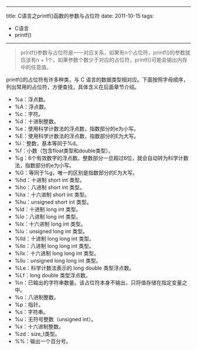 

---
title: C语言之printf()函数的参数与占位符
date: 2011-10-15
tags:
- C语言
- printf()
---
> printf()参数与占位符是一一对应关系，如果有n个占位符，printf()的参数就应该有n + 1个。如果参数个数少于对应的占位符，printf()可能会输出内存中的任意值。

printf()的占位符有许多种类，与 C 语言的数据类型相对应。下面按照字母顺序，列出常用的占位符，方便查找，具体含义在后面章节介绍。

- %a：浮点数。
- %A：浮点数。
- %c：字符。
- %d：十进制整数。
- %e：使用科学计数法的浮点数，指数部分的e为小写。
- %E：使用科学计数法的浮点数，指数部分的E为大写。
- %i：整数，基本等同于%d。
- %f：小数（包含float类型和double类型）。
- %g：6个有效数字的浮点数。整数部分一旦超过6位，就会自动转为科学计数法，指数部分的e为小写。
- %G：等同于%g，唯一的区别是指数部分的E为大写。
- %hd：十进制 short int 类型。
- %ho：八进制 short int 类型。
- %hx：十六进制 short int 类型。
- %hu：unsigned short int 类型。
- %ld：十进制 long int 类型。
- %lo：八进制 long int 类型。
- %lx：十六进制 long int 类型。
- %lu：unsigned long int 类型。
- %lld：十进制 long long int 类型。
- %llo：八进制 long long int 类型。
- %llx：十六进制 long long int 类型。
- %llu：unsigned long long int 类型。
- %Le：科学计数法表示的 long double 类型浮点数。
- %Lf：long double 类型浮点数。
- %n：已输出的字符串数量。该占位符本身不输出，只将值存储在指定变量之中。
- %o：八进制整数。
- %p：指针。
- %s：字符串。
- %u：无符号整数（unsigned int）。
- %x：十六进制整数。
- %zd：size_t类型。
- %%：输出一个百分号。